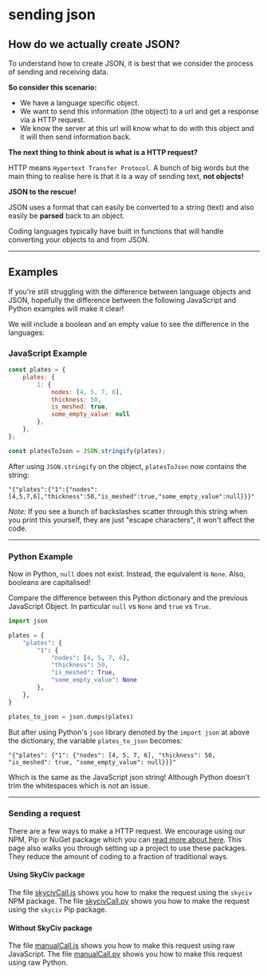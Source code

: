 # sending json

## How do we actually create JSON?

To understand how to create JSON, it is best that we consider the process of sending and receiving data. 

**So consider this scenario:**

* We have a language specific object.
* We want to send this information (the object) to a url and get a response via a HTTP request.
* We know the server at this url will know what to do with this object and it will then send information back.

**The next thing to think about is what is a HTTP request?**

HTTP means `Hypertext Transfer Protocol`. A bunch of big words but the main thing to realise here is that it is a way of sending text, **not objects!**

**JSON to the rescue!**

JSON uses a format that can easily be converted to a string (text) and also easily be **parsed** back to an object.

Coding languages typically have built in functions that will handle converting your objects to and from JSON.

---
## Examples

If you're still struggling with the difference between language objects and JSON, hopefully the difference between the following JavaScript and Python examples will make it clear!

We will include a boolean and an empty value to see the difference in the languages:

### JavaScript Example
```javascript
const plates = {
    plates: {
        1: {
            nodes: [4, 5, 7, 6],
            thickness: 50,
            is_meshed: true,
            some_empty_value: null
        },
    },
};

const platesToJson = JSON.stringify(plates);
```

After using `JSON.stringify` on the object, `platesToJson` now contains the string:

`"{"plates":{"1":{"nodes":[4,5,7,6],"thickness":50,"is_meshed":true,"some_empty_value":null}}}"`

*Note:* If you see a bunch of backslashes scatter through this string when you print this yourself, they are just "escape characters", it won't affect the code.

---

### Python Example

Now in Python, `null` does not exist. Instead, the equivalent is `None`. Also, booleans are capitalised!

Compare the difference between this Python dictionary and the previous JavaScript Object. In particular `null` vs `None` and `true` vs `True`.

```py
import json

plates = {
    "plates": {
        "1": {
            "nodes": [4, 5, 7, 6],
            "thickness": 50,
            "is_meshed": True,
            "some_empty_value": None
        },
    },
}

plates_to_json = json.dumps(plates)
```

But after using Python's `json` library denoted by the `import json` at above the dictionary, the variable `plates_to_json` becomes:

`"{"plates": {"1": {"nodes": [4, 5, 7, 6], "thickness": 50, "is_meshed": true, "some_empty_value": null}}}"`

Which is the same as the JavaScript json string! Although Python doesn't trim the whitespaces which is not an issue.

--- 

### Sending a request

There are a few ways to make a HTTP request. We encourage using our NPM, Pip or NuGet package which you can [read more about here](https://skyciv.com/api/v3/docs/packages/). This page also walks you through setting up a project to use these packages. They reduce the amount of coding to a fraction of traditional ways.

#### Using SkyCiv package
The file [skycivCall.js](./skycivCall.js) shows you how to make the request using the `skyciv` NPM package.
The file [skycivCall.py](./skycivCall.py) shows you how to make the request using the `skyciv` Pip package.

#### Without SkyCiv package
The file [manualCall.js](./manualCall.js) shows you how to make this request using raw JavaScript.
The file [manualCall.py](./manualCall.py) shows you how to make this request using raw Python.
